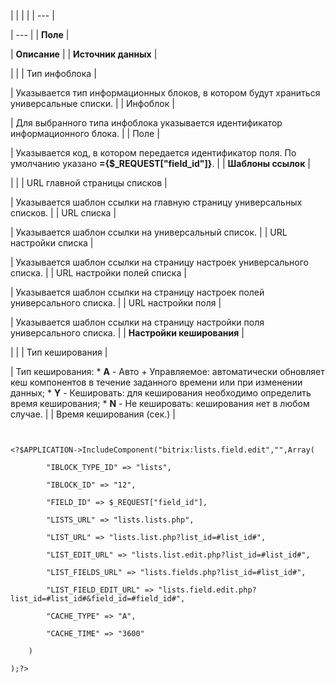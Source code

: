 |  |  |  |
| --- |

| --- |
| **Поле** |

| **Описание** |
| **Источник данных** |

| |
| Тип инфоблока |

| Указывается тип информационных блоков, в котором будут храниться универсальные списки. |
| Инфоблок |

| Для выбранного типа инфоблока указывается идентификатор информационного блока. |
| Поле |

| Указывается код, в котором передается идентификатор поля. По умолчанию указано **={$\_REQUEST["field\_id"]}**. |
| **Шаблоны ссылок** |

| |
| URL главной страницы списков |

| Указывается шаблон ссылки на главную страницу универсальных списков. |
| URL списка |

| Указывается шаблон ссылки на универсальный список. |
| URL настройки списка |

| Указывается шаблон ссылки на страницу настроек универсального списка. |
| URL настройки полей списка |

| Указывается шаблон ссылки на страницу настроек полей универсального списка. |
| URL настройки поля |

| Указывается шаблон ссылки на страницу настройки поля универсального списка. |
| **Настройки кеширования** |

| |
| Тип кеширования |

| Тип кеширования:  * **A** - Авто + Управляемое: автоматически обновляет кеш компонентов в течение заданного времени или при изменении данных; * **Y** - Кешировать: для кеширования необходимо определить время кеширования; * **N** - Не кешировать: кеширования нет в любом случае. |
| Время кеширования (сек.) |

```


<?$APPLICATION->IncludeComponent("bitrix:lists.field.edit","",Array(

		"IBLOCK_TYPE_ID" => "lists",

		"IBLOCK_ID" => "12",

		"FIELD_ID" => $_REQUEST["field_id"],

		"LISTS_URL" => "lists.lists.php",

		"LIST_URL" => "lists.list.php?list_id=#list_id#",

		"LIST_EDIT_URL" => "lists.list.edit.php?list_id=#list_id#",

		"LIST_FIELDS_URL" => "lists.fields.php?list_id=#list_id#",

		"LIST_FIELD_EDIT_URL" => "lists.field.edit.php?list_id=#list_id#&field_id=#field_id#",

		"CACHE_TYPE" => "A",

		"CACHE_TIME" => "3600"

	)

);?>


```